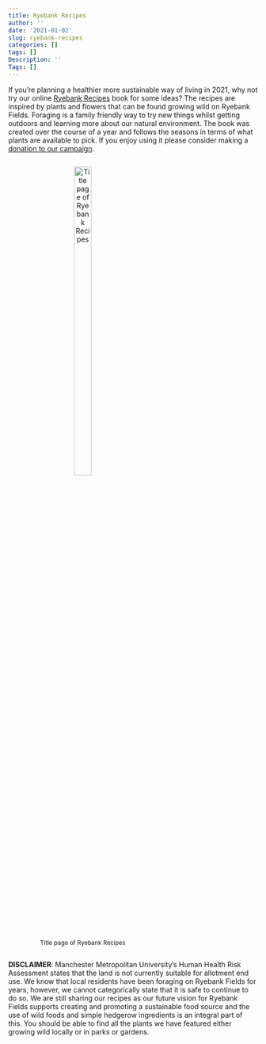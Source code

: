 ```yaml
---
title: Ryebank Recipes
author: ''
date: '2021-01-02'
slug: ryebank-recipes
categories: []
tags: []
Description: ''
Tags: []
---
```




If you’re planning a healthier more sustainable way of living in 2021, why not try our online [Ryebank Recipes](https://www.saveryebankfields.org/post/2021-01-02-ryebank-recipes_files/ryebank_recipes.pdf) book for some ideas? The recipes are inspired by plants and flowers that can be found growing wild on Ryebank Fields. Foraging is a family friendly way to try new things whilst getting outdoors and learning more about our natural environment. The book was created over the course of a year and follows the seasons in terms of what plants are available to pick. If you enjoy using it please consider making a <a href="https://gf.me/u/yx223k" target="_blank">donation to our campaign</a>.

<figure style="display: inline-block; text-align: center;">
  <img src="/post/2021-01-02-ryebank-recipes_files/ryebank_recipes_title_page.jpg" alt="Title page of Ryebank Recipes" style="width: 40%; vertical-align: top;">
  <figcaption style="text-align: center; font-size: 12px;">Title page of Ryebank Recipes</figcaption>
</figure>
<br/>

<strong>DISCLAIMER</strong>: Manchester Metropolitan University’s Human Health Risk Assessment states that the land is not currently suitable for allotment end use. We know that local residents have been foraging on Ryebank Fields for years, however, we cannot categorically state that it is safe to continue to do so. We are still sharing our recipes as our future vision for Ryebank Fields supports creating and promoting a sustainable food source and the use of wild foods and simple hedgerow ingredients is an integral part of this. You should be able to find all the plants we have featured either growing wild locally or in parks or gardens. 